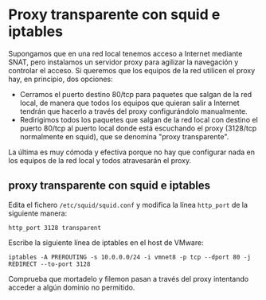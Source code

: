 # Proxy transparente con squid e iptables

Supongamos que en una red local tenemos acceso a Internet mediante SNAT, pero instalamos un servidor proxy para agilizar la navegación y controlar el acceso. Si queremos que los equipos de la red utilicen el proxy hay, en principio, dos opciones:

* Cerramos el puerto destino 80/tcp para paquetes que salgan de la red local, de manera que todos los equipos que quieran salir a Internet tendrán que hacerlo a través del proxy configurándolo manualmente.
* Redirigimos todos los paquetes que salgan de la red local con destino el puerto 80/tcp al puerto local donde está escuchando el proxy (3128/tcp normalmente en squid), que se denomina "proxy transparente".

La última es muy cómoda y efectiva porque no hay que configurar nada en los equipos de la red local y todos atravesarán el proxy.

## proxy transparente con squid e iptables

Edita el fichero `/etc/squid/squid.conf` y modifica la línea `http_port` de la siguiente manera:

    http_port 3128 transparent
    
Escribe la siguiente línea de iptables en el host de VMware:

    iptables -A PREROUTING -s 10.0.0.0/24 -i vmnet8 -p tcp --dport 80 -j REDIRECT --to-port 3128

Comprueba que mortadelo y filemon pasan a través del proxy intentando acceder a algún dominio no permitido.
